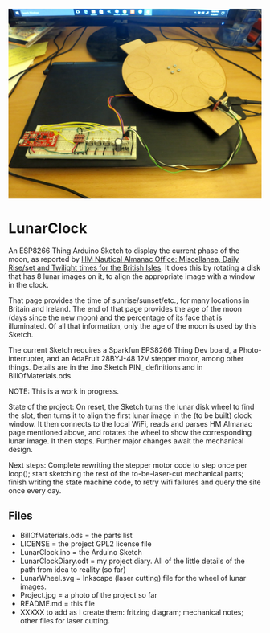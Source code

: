 ![The Project so far](https://github.com/bneedhamia/LunarClock/blob/master/Project.jpg)
# LunarClock
An ESP8266 Thing Arduino Sketch to display the current phase of the moon,
as reported by
[HM Nautical Almanac Office: Miscellanea, Daily Rise/set and Twilight times for the British Isles](http://astro.ukho.gov.uk/nao/miscellanea/birs2.html). It does this by rotating a disk
that has 8 lunar images on it, to align the appropriate image with a window in the clock.

That page provides the time of sunrise/sunset/etc., for many locations in Britain and Ireland.
The end of that page provides the age of the moon (days since the new moon) and
the percentage of its face that is illuminated. Of all that information, only the age of the moon
is used by this Sketch.

The current Sketch requires a Sparkfun EPS8266 Thing Dev board, a Photo-interrupter,
and an AdaFruit 28BYJ-48 12V stepper motor, among other things.
Details are in the .ino Sketch PIN_ definitions and in BillOfMaterials.ods.

NOTE: This is a work in progress.

State of the project: On reset, the Sketch turns the lunar disk wheel to find the slot, then turns it to align
the first lunar image in the (to be built) clock window. It then connects to the local WiFi,
reads and parses HM Almanac page mentioned above, and rotates the wheel to show the corresponding
lunar image. It then stops. Further major changes await the mechanical design.

Next steps: Complete rewriting the stepper motor code to step once per loop();
start sketching the rest of the to-be-laser-cut mechanical parts;
finish writing the state machine code, to retry wifi failures and query the site once every day.

## Files
* BillOfMaterials.ods = the parts list
* LICENSE = the project GPL2 license file
* LunarClock.ino = the Arduino Sketch
* LunarClockDiary.odt = my project diary.  All of the little details of the path from idea to reality (so far)
* LunarWheel.svg = Inkscape (laser cutting) file for the wheel of lunar images.
* Project.jpg = a photo of the project so far
* README.md = this file
* XXXXX to add as I create them: fritzing diagram; mechanical notes; other files for laser cutting.
